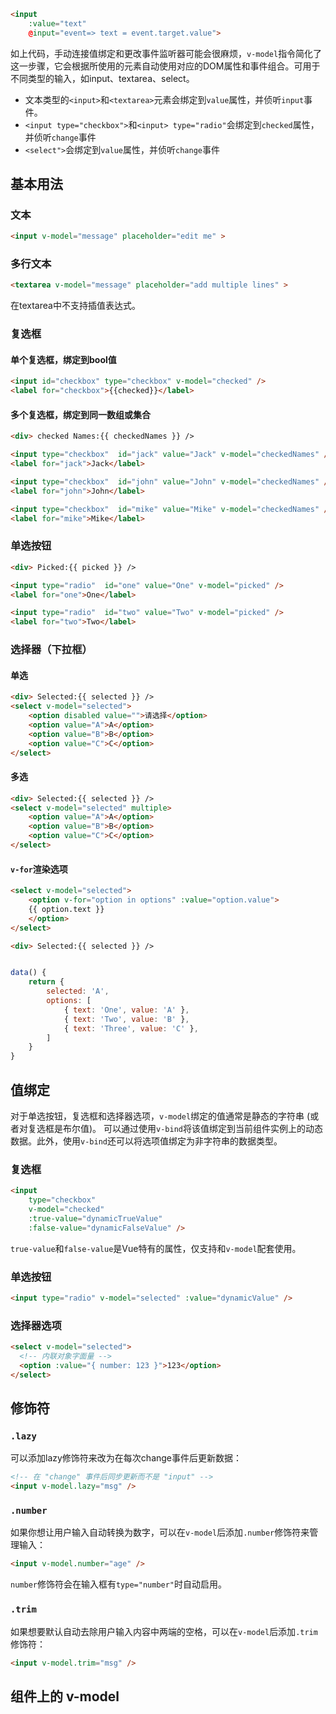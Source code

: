 ```html
<input 
    :value="text" 
    @input="event=> text = event.target.value">
```

如上代码，手动连接值绑定和更改事件监听器可能会很麻烦，`v-model`指令简化了这一步骤，它会根据所使用的元素自动使用对应的DOM属性和事件组合。可用于不同类型的输入，如input、textarea、select。

* 文本类型的`<input>`和`<textarea>`元素会绑定到`value`属性，并侦听`input`事件。
* `<input type="checkbox">`和`<input> type="radio"`会绑定到`checked`属性，并侦听`change`事件
* `<select">`会绑定到`value`属性，并侦听`change`事件


## 基本用法
### 文本
```html
<input v-model="message" placeholder="edit me" >
```

### 多行文本
```html
<textarea v-model="message" placeholder="add multiple lines" >
```

在textarea中不支持插值表达式。

### 复选框

#### 单个复选框，绑定到bool值

```html
<input id="checkbox" type="checkbox" v-model="checked" />
<label for="checkbox">{{checked}}</label>
```

#### 多个复选框，绑定到同一数组或集合

```html
<div> checked Names:{{ checkedNames }} />

<input type="checkbox"  id="jack" value="Jack" v-model="checkedNames" />
<label for="jack">Jack</label>

<input type="checkbox"  id="john" value="John" v-model="checkedNames" />
<label for="john">John</label>

<input type="checkbox"  id="mike" value="Mike" v-model="checkedNames" />
<label for="mike">Mike</label>
```

### 单选按钮

```html
<div> Picked:{{ picked }} />

<input type="radio"  id="one" value="One" v-model="picked" />
<label for="one">One</label>

<input type="radio"  id="two" value="Two" v-model="picked" />
<label for="two">Two</label>
```

### 选择器（下拉框）

#### 单选
```html
<div> Selected:{{ selected }} />
<select v-model="selected">
    <option disabled value="">请选择</option>
    <option value="A">A</option>
    <option value="B">B</option>
    <option value="C">C</option>
</select>
```

#### 多选

```html
<div> Selected:{{ selected }} />
<select v-model="selected" multiple>
    <option value="A">A</option>
    <option value="B">B</option>
    <option value="C">C</option>
</select>
```

#### `v-for`渲染选项

```html
<select v-model="selected">
    <option v-for="option in options" :value="option.value">
    {{ option.text }}
    </option>
</select>

<div> Selected:{{ selected }} />
```

```js

data() {
    return {
        selected: 'A',
        options: [
            { text: 'One', value: 'A' },
            { text: 'Two', value: 'B' },
            { text: 'Three', value: 'C' },
        ]
    }
}
```

## 值绑定
对于单选按钮，复选框和选择器选项，`v-model`绑定的值通常是静态的字符串 (或者对复选框是布尔值)。
可以通过使用`v-bind`将该值绑定到当前组件实例上的动态数据。此外，使用`v-bind`还可以将选项值绑定为非字符串的数据类型。

### 复选框

```html
<input 
    type="checkbox" 
    v-model="checked" 
    :true-value="dynamicTrueValue" 
    :false-value="dynamicFalseValue" />
```

`true-value`和`false-value`是Vue特有的属性，仅支持和`v-model`配套使用。

### 单选按钮

```html
<input type="radio" v-model="selected" :value="dynamicValue" />
```

### 选择器选项
```html
<select v-model="selected">
  <!-- 内联对象字面量 -->
  <option :value="{ number: 123 }">123</option>
</select>
```

## 修饰符
### `.lazy​`
可以添加lazy修饰符来改为在每次change事件后更新数据：

```html
<!-- 在 "change" 事件后同步更新而不是 "input" -->
<input v-model.lazy="msg" />
```

### `.number​`
如果你想让用户输入自动转换为数字，可以在`v-model`后添加`.number`修饰符来管理输入：

```html
<input v-model.number="age" />
```

`number`修饰符会在输入框有`type="number"`时自动启用。

### `.trim​`
如果想要默认自动去除用户输入内容中两端的空格，可以在`v-model`后添加`.trim`修饰符：

```html
<input v-model.trim="msg" />
```

## 组件上的 v-model​










